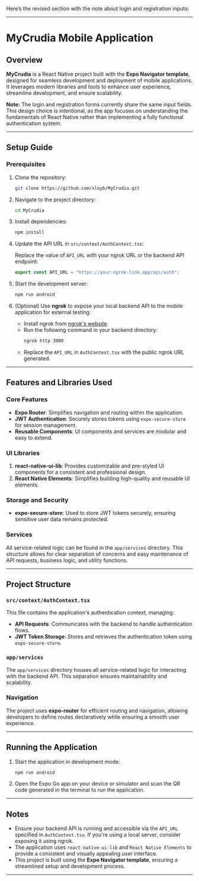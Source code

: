 Here’s the revised section with the note about login and registration inputs:

---

# MyCrudia Mobile Application

## Overview

**MyCrudia** is a React Native project built with the **Expo Navigator template**, designed for seamless development and deployment of mobile applications. It leverages modern libraries and tools to enhance user experience, streamline development, and ensure scalability.  

**Note:** The login and registration forms currently share the same input fields. This design choice is intentional, as the app focuses on understanding the fundamentals of React Native rather than implementing a fully functional authentication system.

---

## Setup Guide

### Prerequisites

1. Clone the repository:

   ```bash
   git clone https://github.com/xloyb/MyCrudia.git
   ```

2. Navigate to the project directory:

   ```bash
   cd MyCrudia
   ```

3. Install dependencies:

   ```bash
   npm install
   ```

4. Update the API URL in `src/context/AuthContext.tsx`:

   Replace the value of `API_URL` with your ngrok URL or the backend API endpoint:

   ```typescript
   export const API_URL = "https://your-ngrok-link.app/api/auth";
   ```

5. Start the development server:

   ```bash
   npm run android
   ```

6. (Optional) Use **ngrok** to expose your local backend API to the mobile application for external testing:
   - Install ngrok from [ngrok's website](https://ngrok.com/download).
   - Run the following command in your backend directory:
     ```bash
     ngrok http 3000
     ```
   - Replace the `API_URL` in `AuthContext.tsx` with the public ngrok URL generated.

---

## Features and Libraries Used

### Core Features

- **Expo Router**: Simplifies navigation and routing within the application.
- **JWT Authentication**: Securely stores tokens using `expo-secure-store` for session management.
- **Reusable Components**: UI components and services are modular and easy to extend.

### UI Libraries

1. **react-native-ui-lib**: Provides customizable and pre-styled UI components for a consistent and professional design.
2. **React Native Elements**: Simplifies building high-quality and reusable UI elements.

### Storage and Security

- **expo-secure-store**: Used to store JWT tokens securely, ensuring sensitive user data remains protected.

### Services

All service-related logic can be found in the `app/services` directory. This structure allows for clear separation of concerns and easy maintenance of API requests, business logic, and utility functions.

---

## Project Structure

### `src/context/AuthContext.tsx`

This file contains the application's authentication context, managing:
- **API Requests**: Communicates with the backend to handle authentication flows.
- **JWT Token Storage**: Stores and retrieves the authentication token using `expo-secure-store`.

### `app/services`

The `app/services` directory houses all service-related logic for interacting with the backend API. This separation ensures maintainability and scalability.

### Navigation

The project uses **expo-router** for efficient routing and navigation, allowing developers to define routes declaratively while ensuring a smooth user experience.

---

## Running the Application

1. Start the application in development mode:

   ```bash
   npm run android
   ```

2. Open the Expo Go app on your device or simulator and scan the QR code generated in the terminal to run the application.

---

## Notes

- Ensure your backend API is running and accessible via the `API_URL` specified in `AuthContext.tsx`. If you're using a local server, consider exposing it using ngrok.
- The application uses `react-native-ui-lib` and `React Native Elements` to provide a consistent and visually appealing user interface.
- This project is built using the **Expo Navigator template**, ensuring a streamlined setup and development process. 

---